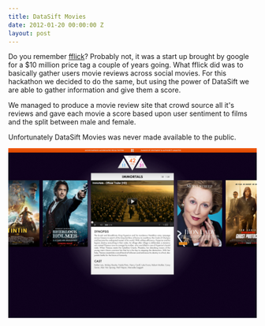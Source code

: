 ```yaml
---
title: DataSift Movies
date: 2012-01-20 00:00:00 Z
layout: post
---
```


Do you remember <a href="http://fflick.com">fflick</a>? Probably not, it was a start up brought by google for a $10 million price tag a couple of years going. What fflick did was to basically gather users movie reviews across social movies. For this hackathon we decided to do the same, but using the power of DataSift we are able to gather information and give them a score.

We managed to produce a movie review site that crowd source all it's reviews and gave each movie a score based upon user sentiment to films and the split between male and female.

Unfortunately DataSift Movies was never made available to the public.

<img class="last" src="/assets/images/posts/dsmovies.png" alt="DataSift Movies" />